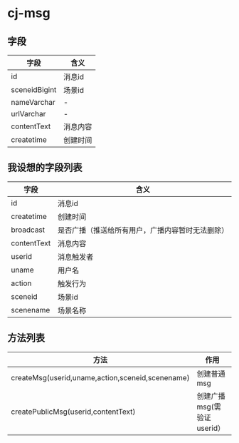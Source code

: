 # cj-msg

## 字段

字段            | 含义
------------- | ----
id            | 消息id
sceneidBigint | 场景id
nameVarchar   | -
urlVarchar    | -
contentText   | 消息内容
createtime    | 创建时间

## 我设想的字段列表

字段          | 含义
----------- | ------------------------
id          | 消息id
createtime  | 创建时间
broadcast   | 是否广播（推送给所有用户，广播内容暂时无法删除）
contentText | 消息内容
userid      | 消息触发者
uname       | 用户名
action      | 触发行为
sceneid     | 场景id
scenename   | 场景名称

## 方法列表

方法                                               | 作用
------------------------------------------------ | ------------------
createMsg(userid,uname,action,sceneid,scenename) | 创建普通msg
createPublicMsg(userid,contentText)              | 创建广播msg(需验证userid）
